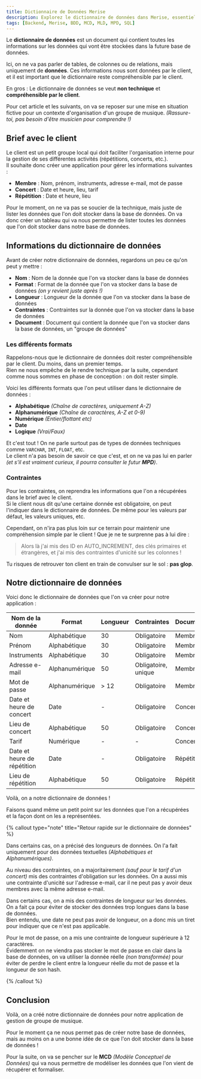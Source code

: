 ```yaml
---
title: Dictionnaire de Données Merise
description: Explorez le dictionnaire de données dans Merise, essentiel pour structurer et documenter les informations de votre système.
tags: [Backend, Merise, BDD, MCD, MLD, MPD, SQL]
---
```


Le **dictionnaire de données** est un document qui contient toutes les informations sur les données qui vont être stockées dans la future base de données.

Ici, on ne va pas parler de tables, de colonnes ou de relations, mais uniquement de **données**. Ces informations nous sont données par le client, et il est important que le dictionnaire reste compréhensible par le client.

En gros : Le dictionnaire de données se veut **non technique** et **compréhensible par le client**.

Pour cet article et les suivants, on va se reposer sur une mise en situation fictive pour un contexte d'organisation d'un groupe de musique. _(Rassure-toi, pas besoin d'être musicien pour comprendre !)_

## Brief avec le client

Le client est un petit groupe local qui doit faciliter l'organisation interne pour la gestion de ses différentes activités (répétitions, concerts, etc.).  
Il souhaite donc créer une application pour gérer les informations suivantes :

- **Membre** : Nom, prénom, instruments, adresse e-mail, mot de passe
- **Concert** : Date et heure, lieu, tarif
- **Répétition** : Date et heure, lieu

Pour le moment, on ne va pas se soucier de la technique, mais juste de lister les données que l'on doit stocker dans la base de données.
On va donc créer un tableau qui va nous permettre de lister toutes les données que l'on doit stocker dans notre base de données.

## Informations du dictionnaire de données

Avant de créer notre dictionnaire de données, regardons un peu ce qu'on peut y mettre :

- **Nom** : Nom de la donnée que l'on va stocker dans la base de données
- **Format** : Format de la donnée que l'on va stocker dans la base de données _(on y revient juste après !)_
- **Longueur** : Longueur de la donnée que l'on va stocker dans la base de données
- **Contraintes** : Contraintes sur la donnée que l'on va stocker dans la base de données
- **Document** : Document qui contient la donnée que l'on va stocker dans la base de données, un "groupe de données"

### Les différents formats

Rappelons-nous que le dictionnaire de données doit rester compréhensible par le client. Du moins, dans un premier temps.  
Rien ne nous empêche de le rendre technique par la suite, cependant comme nous sommes en phase de conception : on doit rester simple.

Voici les différents formats que l'on peut utiliser dans le dictionnaire de données :

- **Alphabétique** _(Chaîne de caractères, uniquement A-Z)_
- **Alphanumérique** _(Chaîne de caractères, A-Z et 0-9)_
- **Numérique** _(Entier/flottant etc)_
- **Date**
- **Logique** _(Vrai/Faux)_

Et c'est tout ! On ne parle surtout pas de types de données techniques comme `VARCHAR`, `INT`, `FLOAT`, etc.  
Le client n'a pas besoin de savoir ce que c'est, et on ne va pas lui en parler _(et s'il est vraiment curieux, il pourra consulter le futur **MPD**)_.

### Contraintes

Pour les contraintes, on reprendra les informations que l'on a récupérées dans le brief avec le client.  
Si le client nous dit qu'une certaine donnée est obligatoire, on peut l'indiquer dans le dictionnaire de données. De même pour les valeurs par défaut, les valeurs uniques, etc.

Cependant, on n'ira pas plus loin sur ce terrain pour maintenir une compréhension simple par le client ! Que je ne te surprenne pas à lui dire :

> Alors là j'ai mis des ID en AUTO_INCREMENT, des clés primaires et étrangères, et j'ai mis des contraintes d'unicité sur les colonnes !

Tu risques de retrouver ton client en train de convulser sur le sol : **pas glop**.

## Notre dictionnaire de données

Voici donc le dictionnaire de données que l'on va créer pour notre application :

| Nom de la donnée            | Format         | Longueur | Contraintes         | Document   |
| --------------------------- | -------------- | -------- | ------------------- | ---------- |
| Nom                         | Alphabétique   | 30       | Obligatoire         | Membre     |
| Prénom                      | Alphabétique   | 30       | Obligatoire         | Membre     |
| Instruments                 | Alphabétique   | 30       | Obligatoire         | Membre     |
| Adresse e-mail              | Alphanumérique | 50       | Obligatoire, unique | Membre     |
| Mot de passe                | Alphanumérique | > 12     | Obligatoire         | Membre     |
| Date et heure de concert    | Date           | -        | Obligatoire         | Concert    |
| Lieu de concert             | Alphabétique   | 50       | Obligatoire         | Concert    |
| Tarif                       | Numérique      | -        | -                   | Concert    |
| Date et heure de répétition | Date           | -        | Obligatoire         | Répétition |
| Lieu de répétition          | Alphabétique   | 50       | Obligatoire         | Répétition |

Voilà, on a notre dictionnaire de données !

Faisons quand même un petit point sur les données que l'on a récupérées et la façon dont on les a représentées.

{% callout type="note" title="Retour rapide sur le dictionnaire de données" %}

Dans certains cas, on a précisé des longueurs de données. On l'a fait uniquement pour des données textuelles _(Alphabétiques et Alphanumériques)_.

Au niveau des contraintes, on a majoritairement _(sauf pour le tarif d'un concert)_ mis des contraintes d'obligation sur les données.
On a aussi mis une contrainte d'unicité sur l'adresse e-mail, car il ne peut pas y avoir deux membres avec la même adresse e-mail.

Dans certains cas, on a mis des contraintes de longueur sur les données. On a fait ça pour éviter de stocker des données trop longues dans la base de données.  
Bien entendu, une date ne peut pas avoir de longueur, on a donc mis un tiret pour indiquer que ce n'est pas applicable.

Pour le mot de passe, on a mis une contrainte de longueur supérieure à 12 caractères.  
Évidemment on ne viendra pas stocker le mot de passe en clair dans la base de données, on va utiliser la donnée réelle _(non transformée)_ pour éviter de perdre le client entre la longueur réelle du mot de passe et la longueur de son hash.

{% /callout %}

## Conclusion

Voilà, on a créé notre dictionnaire de données pour notre application de gestion de groupe de musique.

Pour le moment ça ne nous permet pas de créer notre base de données, mais au moins on a une bonne idée de ce que l'on doit stocker dans la base de données !

Pour la suite, on va se pencher sur le **MCD** _(Modèle Conceptuel de Données)_ qui va nous permettre de modéliser les données que l'on vient de récupérer et formaliser.
